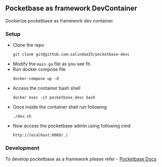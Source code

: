 ## Pocketbase as framework DevContainer

Dockerize pocketbase as framework dev container.

### Setup

- Clone the repo
   ```
   git clone git@github.com:salindae25/pocketbase-devc
  ```
- Modify the `main.go` file as you see fit.
- Run docker compose file
    ```
    docker-compose up -d
    ```
- Access the container bash shell
    ```
    docker exec -it pocketbase_devc bash
    ```
- Once inside the container shell run following
    ```
    ./dev.sh
    ```
- Now access the pocketbase admin using following cmd
    ```
    http://localhost:8089/_/
    ```

### Development

 To develop pocketbase as a framework please refer
    - [Pocketbase Docs](https://pocketbase.io/docs/use-as-framework)
